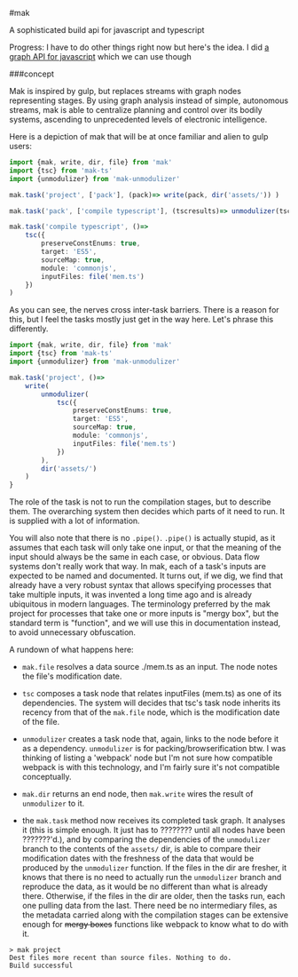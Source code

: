 #mak

A sophisticated build api for javascript and typescript

Progress: I have to do other things right now but here's the idea. I did [a graph API for javascript](https://github.com/makoConstruct/Gnods) which we can use though



###concept

Mak is inspired by gulp, but replaces streams with graph nodes representing stages. By using graph analysis instead of simple, autonomous streams, mak is able to centralize planning and control over its bodily systems, ascending to unprecedented levels of electronic intelligence.

Here is a depiction of mak that will be at once familiar and alien to gulp users:

```typescript
import {mak, write, dir, file} from 'mak'
import {tsc} from 'mak-ts'
import {unmodulizer} from 'mak-unmodulizer'

mak.task('project', ['pack'], (pack)=> write(pack, dir('assets/')) )

mak.task('pack', ['compile typescript'], (tscresults)=> unmodulizer(tscresults) )

mak.task('compile typescript', ()=>
	tsc({
		preserveConstEnums: true,
		target: 'ES5',
		sourceMap: true,
		module: 'commonjs',
		inputFiles: file('mem.ts')
	})
)
```

As you can see, the nerves cross inter-task barriers. There is a reason for this, but I feel the tasks mostly just get in the way here. Let's phrase this differently.

```typescript
import {mak, write, dir, file} from 'mak'
import {tsc} from 'mak-ts'
import {unmodulizer} from 'mak-unmodulizer'

mak.task('project', ()=>
	write(
		unmodulizer(
			tsc({
				preserveConstEnums: true,
				target: 'ES5',
				sourceMap: true,
				module: 'commonjs',
				inputFiles: file('mem.ts')
			})
		),
		dir('assets/')
	)
}
```

The role of the task is not to run the compilation stages, but to describe them. The overarching system then decides which parts of it need to run. It is supplied with a lot of information.

You will also note that there is no `.pipe()`. `.pipe()` is actually stupid, as it assumes that each task will only take one input, or that the meaning of the input should always be the same in each case, or obvious. Data flow systems don't really work that way. In mak, each of a task's inputs are expected to be named and documented. It turns out, if we dig, we find that already have a very robust syntax that allows specifying processes that take multiple inputs, it was invented a long time ago and is already ubiquitous in modern languages. The terminology preferred by the mak project for processes that take one or more inputs is "mergy box", but the standard term is "function", and we will use this in documentation instead, to avoid unnecessary obfuscation.

A rundown of what happens here:

* `mak.file` resolves a data source ./mem.ts as an input. The node notes the file's modification date.

* `tsc` composes a task node that relates inputFiles (mem.ts) as one of its dependencies. The system will decides that tsc's task node inherits its recency from that of the `mak.file` node, which is the modification date of the file.

* `unmodulizer` creates a task node that, again, links to the node before it as a dependency. `unmodulizer` is for packing/browserification btw. I was thinking of listing a 'webpack' node but I'm not sure how compatible webpack is with this technology, and I'm fairly sure it's not compatible conceptually.

* `mak.dir` returns an end node, then `mak.write` wires the result of `unmodulizer` to it.

* the `mak.task` method now receives its completed task graph. It analyses it (this is simple enough. It just has to ???????? until all nodes have been ???????'d.), and by comparing the dependencies of the `unmodulizer` branch to the contents of the `assets/` dir, is able to compare their modification dates with the freshness of the data that would be produced by the `unmodulizer` function. If the files in the dir are fresher, it knows that there is no need to actually run the `unmodulizer` branch and reproduce the data, as it would be no different than what is already there. Otherwise, if the files in the dir are older, then the tasks run, each one pulling data from the last. There need be no intermediary files, as the metadata carried along with the compilation stages can be extensive enough for ~~mergy boxes~~ functions like webpack to know what to do with it.

```
> mak project
Dest files more recent than source files. Nothing to do.
Build successful
```
